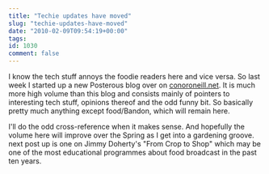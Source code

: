 ```yaml
---
title: "Techie updates have moved"
slug: "techie-updates-have-moved"
date: "2010-02-09T09:54:19+00:00"
tags:
id: 1030
comment: false
---
```


I know the tech stuff annoys the foodie readers here and vice versa. So last week I started up a new Posterous blog over on [conoroneill.net](http://conoroneill.net/). It is much more high volume than this blog and consists mainly of pointers to interesting tech stuff, opinions thereof and the odd funny bit. So basically pretty much anything except food/Bandon, which will remain here.

I'll do the odd cross-reference when it makes sense. And hopefully the volume here will improve over the Spring as I get into a gardening groove. next post up is one on Jimmy Doherty's "From Crop to Shop" which may be one of the most educational programmes about food broadcast in the past ten years.
